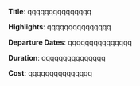 <!-- Front matter -->
**Title**: qqqqqqqqqqqqqqq

**Highlights**: qqqqqqqqqqqqqqq

**Departure Dates**: qqqqqqqqqqqqqqq

**Duration**: qqqqqqqqqqqqqqq

**Cost**: qqqqqqqqqqqqqqq
<!-- End of front matter -->